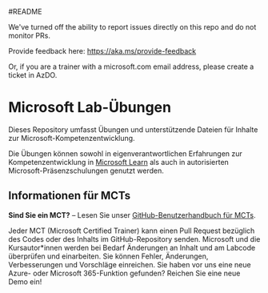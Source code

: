 #README

We've turned off the ability to report issues directly on this repo and do not monitor PRs.

Provide feedback here: https://aka.ms/provide-feedback

Or, if you are a trainer with a microsoft.com email address, please create a ticket in AzDO.

# Microsoft Lab-Übungen
<!-- Change the title above as appropriate -->

Dieses Repository umfasst Übungen und unterstützende Dateien für Inhalte zur Microsoft-Kompetenzentwicklung.

Die Übungen können sowohl in eigenverantwortlichen Erfahrungen zur Kompetenzentwicklung in [Microsoft Learn](https://learn.microsoft.com) als auch in autorisierten Microsoft-Präsenzschulungen genutzt werden.
<!-- Update thr paragraph above with a link to a specific Learning Path or course as appropriate -->

## Informationen für MCTs
<!-- You can remove this section if the exercises will not be used to support Microsoft Official Curriculum ILT -->

**Sind Sie ein MCT?** – Lesen Sie unser [GitHub-Benutzerhandbuch für MCTs](https://microsoftlearning.github.io/MCT-User-Guide/).

Jeder MCT (Microsoft Certified Trainer) kann einen Pull Request bezüglich des Codes oder des Inhalts im GitHub-Repository senden. Microsoft und die Kursautor*innen werden bei Bedarf Änderungen an Inhalt und am Labcode überprüfen und einarbeiten. Sie können Fehler, Änderungen, Verbesserungen und Vorschläge einreichen. Sie haben vor uns eine neue Azure- oder Microsoft 365-Funktion gefunden? Reichen Sie eine neue Demo ein!
